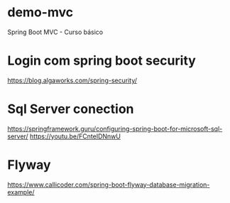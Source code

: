 # demo-mvc
Spring Boot MVC - Curso básico



# Login com spring boot security
https://blog.algaworks.com/spring-security/


# Sql Server conection
https://springframework.guru/configuring-spring-boot-for-microsoft-sql-server/
https://youtu.be/FCnteIDNnwU


# Flyway
https://www.callicoder.com/spring-boot-flyway-database-migration-example/